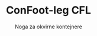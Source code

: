 ---
title: "ConFoot-leg CFL"
subtitle: "Noga za okvirne kontejnere"
mainImage: "/images/products/confoot-leg-cfl-main.jpg"
gallery:
  - "/images/products/confoot-leg-cfl-1.jpg"
  - "/images/products/confoot-leg-cfl-2.jpg"
  - "/images/products/confoot-leg-cfl-3.jpg"
shortDescription: "ConFoot-leg CFL je zasnovan posebej za okvirne kontejnere, saj se popolnoma prilega okvirjem in omogoča uporabo kontejnerjev kot shranjevalnic tekočin ter drugih materialov."
technicalDescription: "Model CFL je zasnovan za sferne kontejnere, ki se uporabljajo za prevoz tekočin, zahtevajočih odpornost na visok tlak, ker sferna oblika tlak najbolje prenaša, vendar potrebuje okvirje okoli sebe, da je možen prevoz."
videoID: "C2KwnEb-npU"
specifications:
  - name: "Teža"
    value: "24 kg na nogo"
  - name: "Nosilnost"
    value: "30 ton"
  - name: "Obseg nastavitve"
    value: "1.043 mm do 1.448 mm"
  - name: "Material"
    value: "Visokokakovostno jeklo"
price: "3.600 EUR"
priceVAT: "4.356 EUR"
pricingNotes: "Količinski popusti so na voljo. Za podrobnosti nas kontaktirajte."
buyLink: "/contact"
howToUse: |
  1. Postavite CFL nogo na vogal okvirja kontejnerja
  2. Aktivirajte mehanizem zaklepanja
  3. Po potrebi nastavite višino v razponu od 1.043 mm do 1.448 mm
  4. Postopek ponovite za vse potrebne vogale
  5. Spustite prikolico in se odpeljite, pri čemer pustite kontejner na nogah
benefits:
  - title: "Popolno prileganje okvirjem"
    description: "Zasnovan za popolno prileganje okvirjem sfernih kontejnerjev"
  - title: "Shranjevanje tekočin"
    description: "Omogoča uporabo kontejnerjev kot shranjevalnic tekočin, ki potrebujejo odpornost na visok tlak"
  - title: "Specializirana zasnova"
    description: "Zasnovan posebej za edinstvene zahteve okvirnih kontejnerjev"
  - title: "Večnamenska uporaba"
    description: "Primeren za različne industrije, ki zahtevajo specializirano shranjevanje in rokovanje s kontejnerji"
  - title: "Takojša mobilnost"
    description: "Kontejnerji so vedno pripravljeni za premikanje – preprosto zapeljite prikolico pod kontejner in nadaljujte pot"
  - title: "Optimizacija stroškov"
    description: "Optimizira stroške in porabo časa z omogočanjem specializiranega rokovanja s kontejnerji brez dodatne opreme"
articleContent: |
  ## Kaj je ConFoot-leg CFL?

  ConFoot-leg CFL je specializirana rešitev za noge kontejnerjev, zasnovana posebej za okvirne kontejnere. Nasprotno od standardnih špacijskih kontejnerjev, sferni kontejnerji, ki se uporabljajo za prevoz tekočin, zahtevajočih odpornost na visok tlak, potrebujejo okoli sebe okvirje, da so primerni za prevoz, saj sferna oblika tlak najbolje prenaša. Model CFL je zasnovan za popolno prileganje tem okvirjem, kar omogoča uporabo teh specializiranih kontejnerjev kot shranjevalnic tekočin in drugih materialov, ki zahtevajo odpornost na tlak.

  ## Ključne prednosti za specializirano rokovanje s kontejnerji

  ConFoot-leg CFL nudi pomembne operativne prednosti podjetjem, ki rokovajo z okvirnimi kontejnerji, zlasti s tistimi, ki se uporabljajo za prevoz in shranjevanje tekočin. S tem, ko omogoča namestitev teh specializiranih kontejnerjev na noge, lahko ustvarite prilagodljive rešitve za shranjevanje tekočin in drugih materialov, občutljivih na tlak, brez potrebe po trajni infrastrukturi.

  Model CFL podjetjem omogoča optimizacijo operacij s specializiranimi kontejnerji, saj zagotavlja varen način opore za okvirne kontejnere med nalaganjem, razladenjem in shranjevanjem. Ta vsestranskost naredi model CFL idealno rešitev za panoge, ki se zanašajo na prevoz in shranjevanje tekočin ter drugih materialov, katerih paketiranje zahteva odpornost na tlak.

  ## Kako deluje

  ConFoot-leg CFL se trdno pritrdi na okvirje specializiranih kontejnerjev, s čimer zagotavlja stabilno oporo, medtem ko je kontejner pripravljen za nalaganje, razkladenje ali shranjevanje. Noge imajo nastavljiv razpon od 1.043 mm do 1.448 mm, kar omogoča vsestransko namestitev v različnih operativnih okoljih. Vsaka noga tehta 24 kg, zaradi česar jih operaterji enostavno premikajo, sistem pa nudi znatno nosilnost do 30 ton.

  Namestitveni postopek je preprost:
  1. Namestite CFL noge na vogale okvirja kontejnerja
  2. Aktivirajte mehanizem zaklepanja, da pritrdite noge
  3. Nastavite višino glede na vaše specifične zahteve
  4. Spustite prikolico in se odpeljite, pri čemer kontejner ostane varno opremljen z nogami

  Ko pride čas za premik kontejnerja, preprosto zapeljite prikolico nazaj pod kontejner, pritrdite kontejner na prikolico, odstranite noge in nadaljujte pot.

  ## Primeri uporabe ConFoot-leg CFL

  ### Kemijska industrija
  Kemijska industrija močno koristi prednost CFL-ja, ki varno podpira kontejnere za shranjevanje in prevoz kemikalij ter tekočih materialov. Z omogočanjem namestitve teh specializiranih kontejnerjev na noge lahko podjetja ustvarijo prilagodljive rešitve za shranjevanje, ki ohranjajo integriteto materialov občutljivih na tlak, hkrati pa optimizirajo rabo prostora.

  ### Naftni in plinski sektor
  Za naftni in plinski sektor CFL nudi dragoceno fleksibilnost pri rokovanju s kontejnerji, ki so namenjeni za različne naftne derivate. Možnost varnega postavljanja kontejnerjev na noge omogoča učinkovitejše nalaganje in razkladanje, hkrati pa ustvarja začasno shranjevalno kapaciteto v času konic operativne aktivnosti.

  ### Industrija hrane in pijače
  Industrija hrane in pijače lahko izkoristi CFL noge pri kontejnerjih, ki se uporabljajo za prevoz in shranjevanje tekočih prehrambenih izdelkov. Stabilnost in zanesljivost sistema zagotavlja, da se občutljivi materiali varno rokovajo in shranjujejo brez tveganja za kontaminacijo ali poškodbe.

  ### Obdelava in oskrba z vodo
  Operacije obdelave in oskrbe z vodo lahko izkoristijo zmožnost CFL-ja za varno podporo kontejnerjev, ki se uporabljajo za shranjevanje in prevoz kemikalij za obdelavo vode ter drugih tekočih materialov. Ta zmožnost omogoča bolj prilagodljivo in učinkovito upravljanje teh ključnih virov.

  ## Tehnične specifikacije

  - **Nosilnost**: 30 ton
  - **Teža**: 24 kg na nogo
  - **Obseg nastavitve**: 1.043 mm do 1.448 mm
  - **Material**: Visokokakovostno jeklo z vzdržljivo obdelavo
  - **Združljivost**: Specializirani okvirni kontejnerji, zlasti tisti, ki so zasnovani za prevoz tekočin

  ConFoot-leg CFL predstavlja specializirano rešitev za rokovanje s okvirnimi kontejnerji, s čimer podjetjem nudi način za optimizacijo operacij, ki vključujejo sferne kontejnere za tekočine in druge materiale, občutljive na tlak. Z omogočanjem varne podpore teh specializiranih kontejnerjev na nogah CFL pripomore k večji učinkovitosti in prilagodljivosti pri rokovanju s kontejnerji.
---